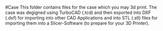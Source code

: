 #Case 
This folder contains files for the case which you may 3d print.
The case was degigned using TurboCAD (<filename>.tcd) and then exported into DXF (<filename>.dxf) for importing into other CAD Applications and into STL (<filename>.stl) files for importing them into a Slicer-Software (to prepare for your 3D Printer). 
